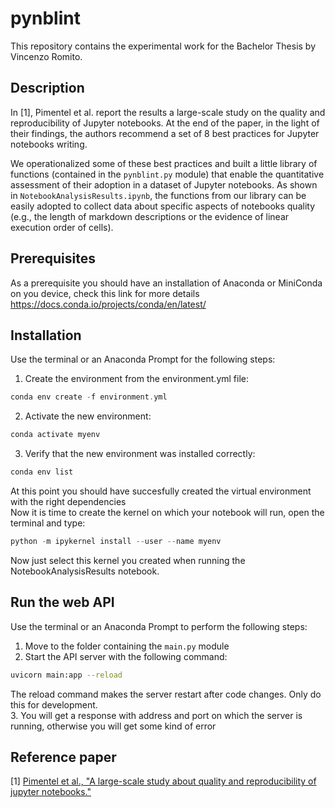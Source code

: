 # pynblint
This repository contains the experimental work for the Bachelor Thesis by Vincenzo Romito.
## Description
In [1], Pimentel et al. report the results a large-scale study on the quality and reproducibility of Jupyter notebooks. At the end of the paper, in the light of their findings, the authors recommend a set of 8 best practices for Jupyter notebooks writing. 

We operationalized some of these best practices and built a little library of functions (contained in the `pynblint.py` module) that enable the quantitative assessment of their adoption in a dataset of Jupyter notebooks.
As shown in `NotebookAnalysisResults.ipynb`, the functions from our library can be easily adopted to collect data about specific aspects of notebooks quality (e.g., the length of markdown descriptions or the evidence of linear execution order of cells).
## Prerequisites
As a prerequisite you should have an installation of Anaconda or MiniConda on you device, check this link for more details https://docs.conda.io/projects/conda/en/latest/
## Installation
Use the terminal or an Anaconda Prompt for the following steps:
1. Create the environment from the environment.yml file:
```c
conda env create -f environment.yml
```
2. Activate the new environment: 
```c
conda activate myenv
```
3. Verify that the new environment was installed correctly:
```c
conda env list
```
At this point you should have succesfully created the virtual environment with the right dependencies<br>
Now it is time to create the kernel on which your notebook will run, open the terminal and type:
```c
python -m ipykernel install --user --name myenv
```
Now just select this kernel you created when running the NotebookAnalysisResults notebook.
## Run the web API
Use the terminal or an Anaconda Prompt to perform the following steps:
1. Move to the folder containing the `main.py` module
2. Start the API server with the following command:
```bash
uvicorn main:app --reload
```
The reload command makes the server restart after code changes. Only do this for development.<br>
3. You will get a response with address and port on which the server is running, otherwise you will get some kind of error
## Reference paper
[1] [Pimentel et al., "A large-scale study about quality and reproducibility of jupyter notebooks."](http://www2.ic.uff.br/~leomurta/papers/pimentel2019a.pdf)
